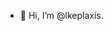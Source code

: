 - 👋 Hi, I’m @lkeplaxis.
<!---
lkeplaxis/lkeplaxis is a ✨ special ✨ repository because its `README.md` (this file) appears on your GitHub profile.
You can click the Preview link to take a look at your changes.
--->
